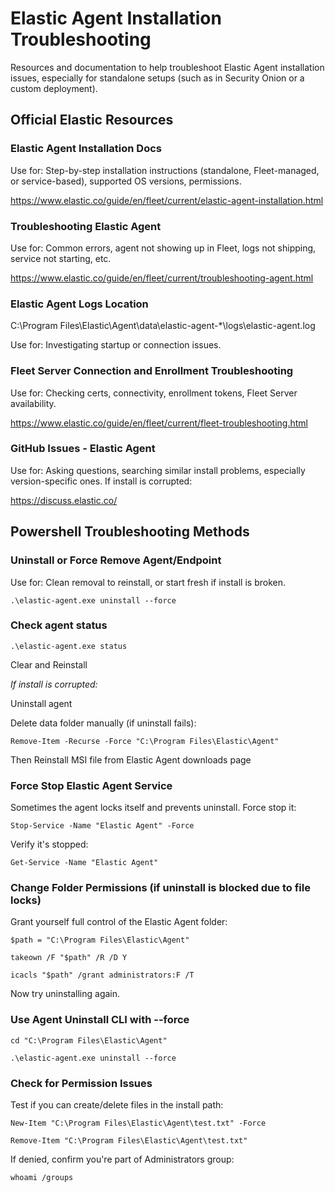 # Elastic Agent Installation Troubleshooting

Resources and documentation to help troubleshoot Elastic Agent installation issues, especially for standalone setups (such as in Security Onion or a custom deployment).

## Official Elastic Resources

### Elastic Agent Installation Docs

Use for: Step-by-step installation instructions (standalone, Fleet-managed, or service-based), supported OS versions, permissions.

 https://www.elastic.co/guide/en/fleet/current/elastic-agent-installation.html

### Troubleshooting Elastic Agent

Use for: Common errors, agent not showing up in Fleet, logs not shipping, service not starting, etc.

https://www.elastic.co/guide/en/fleet/current/troubleshooting-agent.html

### Elastic Agent Logs Location

C:\Program Files\Elastic\Agent\data\elastic-agent-*\logs\elastic-agent.log

Use for: Investigating startup or connection issues.

### Fleet Server Connection and Enrollment Troubleshooting

Use for: Checking certs, connectivity, enrollment tokens, Fleet Server availability.

https://www.elastic.co/guide/en/fleet/current/fleet-troubleshooting.html

### GitHub Issues - Elastic Agent

Use for: Asking questions, searching similar install problems, especially version-specific ones.
If install is corrupted:

https://discuss.elastic.co/

## Powershell Troubleshooting Methods

### Uninstall or Force Remove Agent/Endpoint

Use for: Clean removal to reinstall, or start fresh if install is broken.

`.\elastic-agent.exe uninstall --force`

### Check agent status

`.\elastic-agent.exe status`

Clear and Reinstall

*If install is corrupted:*

Uninstall agent

Delete data folder manually (if uninstall fails):

`Remove-Item -Recurse -Force "C:\Program Files\Elastic\Agent"`

Then Reinstall MSI file from Elastic Agent downloads page

### Force Stop Elastic Agent Service

Sometimes the agent locks itself and prevents uninstall. Force stop it:

`Stop-Service -Name "Elastic Agent" -Force`

Verify it's stopped:

`Get-Service -Name "Elastic Agent"`

### Change Folder Permissions (if uninstall is blocked due to file locks)

Grant yourself full control of the Elastic Agent folder:

`$path = "C:\Program Files\Elastic\Agent"`

`takeown /F "$path" /R /D Y`

`icacls "$path" /grant administrators:F /T`

Now try uninstalling again.

### Use Agent Uninstall CLI with --force

`cd "C:\Program Files\Elastic\Agent"`

`.\elastic-agent.exe uninstall --force`

 ### Check for Permission Issues

Test if you can create/delete files in the install path:

`New-Item "C:\Program Files\Elastic\Agent\test.txt" -Force`

`Remove-Item "C:\Program Files\Elastic\Agent\test.txt"`

If denied, confirm you're part of Administrators group:

`whoami /groups`













